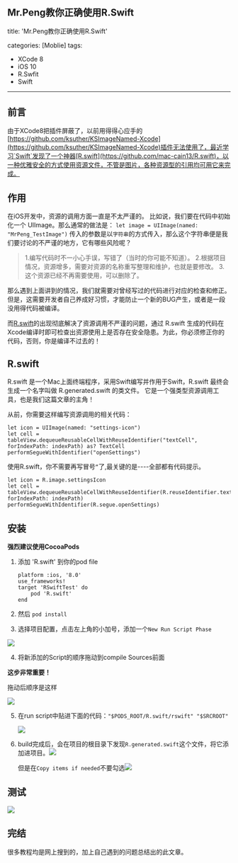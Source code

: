 ## Mr.Peng教你正确使用R.Swift

title: 'Mr.Peng教你正确使用R.Swift'

categories: [Moblie]
tags:

- XCode 8
- iOS 10
- R.Swfit
- Swift

------

## 前言

由于XCode8把插件屏蔽了，以前用得得心应手的[https://github.com/ksuther/KSImageNamed-Xcode](https://github.com/ksuther/KSImageNamed-Xcode)插件无法使用了，最近学习`Swift`发现了一个神器[R.swift](https://github.com/mac-cain13/R.swift)，以一种优雅安全的方式使用资源文件，不管是图片，各种资源型的引用均可用它来完成。

<!--more-->

## 作用

在iOS开发中，资源的调用方面一直是不太严谨的。 比如说，我们要在代码中初始化一个 UIImage。那么通常的做法是：
`let image = UIImage(named: "MrPeng_TestImage")`
传入的参数是以`字符串`的方式传入，那么这个字符串便是我们要讨论的不严谨的地方，它有哪些风险呢？

> 1.编写代码时不一小心手误，写错了（当时的你可能不知道）。
> 2.根据项目情况，资源增多，需要对资源的名称重写整理和维护，也就是要修改。
> 3.这个资源已经不再需要使用，可以删除了。

那么遇到上面讲到的情况，我们就需要对曾经写过的代码进行对应的检查和修正。但是，这需要开发者自己养成好习惯，才能防止一个新的BUG产生，或者是一段没用得代码被编译。

而[R.swift](https://github.com/mac-cain13/R.swift)的出现彻底解决了资源调用不严谨的问题，通过 R.swift 生成的代码在Xcode编译时即可检查出资源使用上是否存在安全隐患。为此，你必须修正你的代码，否则，你是编译不过去的！

## R.swift

R.swift 是一个Mac上面终端程序，采用Swift编写并作用于Swift，R.swift 最终会生成一个名字叫做 R.generated.swift 的类文件。
它是一个强类型资源调用工具，也是我们这篇文章的主角！

从前，你需要这样编写资源调用的相关代码：

```
let icon = UIImage(named: "settings-icon")
let cell = tableView.dequeueReusableCellWithReuseIdentifier("textCell", forIndexPath: indexPath) as? TextCell
performSegueWithIdentifier("openSettings")
```

使用R.swift，你不需要再写冒号`“`了,最关键的是----全部都有代码提示。

```
let icon = R.image.settingsIcon
let cell = tableView.dequeueReusableCellWithReuseIdentifier(R.reuseIdentifier.textCell, forIndexPath: indexPath)
performSegueWithIdentifier(R.segue.openSettings)
```

## 安装

**强烈建议使用CocoaPods**

1. 添加 'R.swift' 到你的pod file

   ```source &#39;https://github.com/CocoaPods/Specs.git&#39;
   platform :ios, '8.0'
   use_frameworks!
   target 'RSwiftTest' do
       pod 'R.swift'
   end
   ```

2. 然后 `pod install`

3. 选择项目配置，点击左上角的小加号，添加一个`New Run Script Phase`

![](http://ww4.sinaimg.cn/large/006tKfTcgy1ffqqgfwrm1j30sj09nmz1.jpg)

4. 将新添加的Script的顺序拖动到compile Sources前面

**这步非常重要！**

拖动后顺序是这样

![](http://ww1.sinaimg.cn/large/006tNc79gy1ffqqhe2lg7j30np09ljsd.jpg)

5. 在run script中贴进下面的代码：`"$PODS_ROOT/R.swift/rswift" "$SRCROOT"`

   ![](http://ww4.sinaimg.cn/large/006tNc79gy1ffqqk9dw05j30ks0bu3zb.jpg)

6. build完成后，会在项目的根目录下发现`R.generated.swift`这个文件，将它添加进项目。![](http://ww2.sinaimg.cn/large/006tNc79gy1ffqqnua3e7j305v058dg8.jpg)

   但是在`Copy items if needed`不要勾选![](http://ww1.sinaimg.cn/large/006tNc79gy1ffqqozl2qzj30ka0bywff.jpg)

## 测试

![](http://ww2.sinaimg.cn/large/006tNc79gy1ffqqscnc6dj30s60b9n08.jpg)

## 完结

很多教程均是网上搜到的，加上自己遇到的问题总结出的此文章。